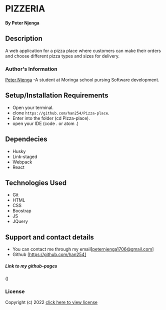 # PIZZERIA

#### By **Peter Njenga**

## Description

A web application for a pizza place where customers can make their orders and choose different pizza types and sizes for delivery.


### Author's Information
[Peter Njenga](https://github.com/han254)
-A student at Moringa school pursing Software development.

## Setup/Installation Requirements
* Open your terminal.
* clone ```https://github.com/han254/Pizza-place```.
* Enter into the folder (cd Pizza-place).
* open your IDE (code . or atom .) 

## Dependecies
* Husky
* Link-staged
* Webpack
* React

## Technologies Used
* Git
* HTML
* CSS
* Boostrap
* JS
* JQuery


## Support and contact details

* You can contact me through my email[peternjenga1706@gmail.com]
* Github [https://github.com/han254]

##### Link to my github-pages
()
### License

Copyright (c) 2022 [click here to view license](LICENSE)
